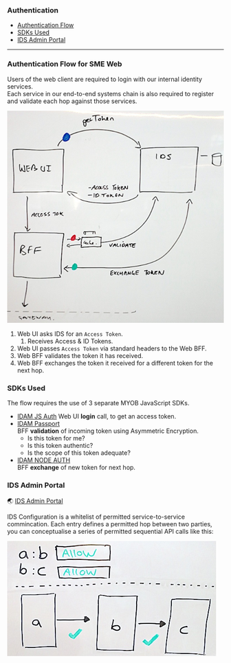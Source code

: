 ### Authentication

* [Authentication Flow](#authentication-flow-for-sme-web) 
* [SDKs Used](#sdks-used)
* [IDS Admin Portal](#ids-admin-portal)

---

### Authentication Flow for SME Web

Users of the web client are required to login with our internal identity services.  
Each service in our end-to-end systems chain is also required to register and validate each hop against those services.

![auth flow diagram](images/authentication-flow.jpg)

1. Web UI asks IDS for an `Access Token`.  
    1. Receives Access & ID Tokens.
2. Web UI passes `Access Token` via standard headers to the Web BFF.
3. Web BFF validates the token it has received.
4. Web BFF exchanges the token it received for a different token for the next hop.

### SDKs Used

The flow requires the use of 3 separate MYOB JavaScript SDKs.

- [IDAM JS Auth]
  Web UI **login** call, to get an access token.
- [IDAM Passport]   
  BFF **validation** of incoming token using Asymmetric  Encryption.
     - Is this token for me?
     - Is this token authentic?
     - Is the scope of this token adequate?
- [IDAM NODE AUTH]   
  BFF **exchange** of new token for next hop.

### IDS Admin Portal

:earth_asia: [IDS Admin Portal]

IDS Configuration is a whitelist of permitted service-to-service commincation.
Each entry defines a permitted hop between two parties, you can conceptualise a series of permitted sequential API calls like this:

![ids admin entries](images/ids-admin-entry.jpg)

[IDS Admin Portal]: https://sit-admin.account.myob.com
[IDAM JS Auth]: https://github.com/MYOB-Technology/idam-js-auth-sdk
[IDAM Passport]: https://github.com/MYOB-Technology/idam-passport-auth-sdk
[IDAM Node Auth]: https://github.com/MYOB-Technology/idam-node-auth-sdk
